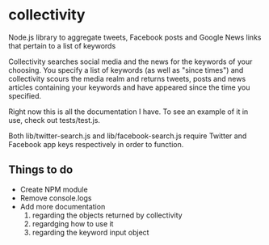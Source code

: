 collectivity
============

Node.js library to aggregate tweets, Facebook posts and Google News links that pertain to a list of keywords


Collectivity searches social media and the news for the keywords of your choosing.  You specify a list of keywords (as well as "since times") and collectivity scours the media realm and returns tweets, posts and news articles containing your keywords and have appeared since the time you specified.

Right now this is all the documentation I have.  To see an example of it in use, check out tests/test.js.

Both lib/twitter-search.js and lib/facebook-search.js require Twitter and Facebook app keys respectively in order to function.


Things to do
------------

* Create NPM module
* Remove console.logs
* Add more documentation
  1. regarding the objects returned by collectivity
  2. regardging how to use it
  3. regarding the keyword input object